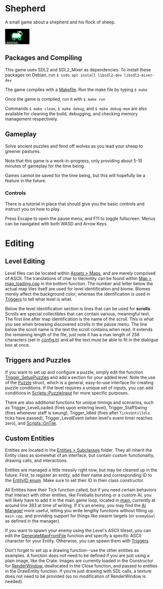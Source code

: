 # Shepherd

A small game about a shepherd and his flock of sheep.

![](Assets/Textures/Loading.bmp)

## Packages and Compiling

This game uses SDL2 and SDL2_Mixer as dependencies. To install these packages on Debian, run
`$ sudo apt install libsdl2-dev libsdl2-mixer-dev`

The game compiles with a [Makefile](Makefile). Run the make file by typing `$ make`

Once the game is compiled, run it with `$ make run`

Commands `$ make clean`, `$ make debug`, and `$ make debug-mem` are also available for cleaning the build, debugging, and checking memory management respectively.

## Gameplay

Solve ancient puzzles and fend off wolves as you lead your sheep to greener pastures.

Note that this game is a work-in-progress, only providing about 5-15 minutes of gameplay for the time being.

Games cannot be saved for the time being, but this will hopefully be a feature in the future.

### Controls
There is a tutorial in place that should give you the basic controls and instruct you on how to play.

Press Escape to open the pause menu, and F11 to toggle fullscreen. Menus can be navigated with both WASD and Arrow Keys.


# Editing

## Level Editing

Level files can be located within [Assets > Maps](Assets/Maps), and are merely comprised of ASCII.
The translations of char to tile/entity can be found within [Map > map_loading.cpp](Map/map_loading.cpp) in the bottom function.
The number and letter below the actual map tiles itself are used for level identification and biome. Biomes merely affect the background color, whereas the identification is used in [Triggers](Triggers) to tell what level is what.

Below the level identification section is lines that can be used for **scrolls**. Scrolls are special collectibles that can contain various, meaningful text.
The first line after map identification is the name of the scroll. This is what you see when browsing discovered scrolls in the pause menu.
The line below the scroll name is the text the scroll contains when read. It extends the remaining length of the file, just note it has a max length of 256 characters (set in [config.h](Core/config.h)) and all the text must be able to fit in the dialogue box at once.

## Triggers and Puzzles

If you want to set up and configure a puzzle, simply edit the function [Trigger_SetupPuzzles](Triggers/triggers.cpp) and add a section for your added level. Note the use of the [Puzzle](Map/puzzle.h) struct, which is a general, easy-to-use interface for creating puzzle conditions.
If the level requires a unique set of inputs, you can add conditions in [Scripts::PuzzleInput](Triggers/scripts_puzzleinput.h) for more specific purposes.

There are also additional functions for unique timings and scenarios, such as Trigger_LevelLoaded (fires upon entering level), Trigger_StaffSwing (fires whenever staff is swung), Trigger_Idled (fires after `TicksUntilIdle` ticks have passed), Trigger_LevelEvent (when level's event timer reaches zero), and [Scripts::OnTile](Triggers/scripts_ontile.h).

## Custom Entities

Entities are located in the [Entities > Subclasses](Entities/Subclasses) folder. They all inherit the Entity class as somewhat of an interface, but contain custom functionality, drawing calls, and interactions.

Entities are managed a little messily right now, but may be cleaned up in the future. First, to register an entity, add their name and corresponding ID to the [EntityID enum](Core/enums.h). Make sure to set their ID in their class constructor.

All Entities have their Tick function called, but if you need certain behaviors that interact with other entities, like Fireballs bursting or a custom AI, you will likely have to add it in the main game loop, located in [main](Core/main.cpp), currently at around line 383 at time of writing. If it's an enemy, you may find the [AI Manager](Entities/ai_manager.h) more useful, letting you write lengthy functions without filling up `main.cpp`, and providing support for things like swarm targets (or `enemyGoal` as defined in the manager).

If you want to spawn your enemy using the Level's ASCII tileset, you can edit the [GenerateMapFromFile](Map/map_loading.cpp) function and specify a specific ASCII character for your Entity. Otherwise, you can spawn them with [Triggers](#Triggers).

Don't forget to set up a drawing function--use the other entities as examples. A function does not need to be defined if you are just using a plain image, like the Crate. Images are currently loaded in the Constructor for [RenderWindow](Core/renderwindow.h), deallocated in the Close function, and passed to entities in the DrawEntity function. If you're just drawing with SDL calls, a texture does not need to be provided (so no modification of RenderWindow is needed).